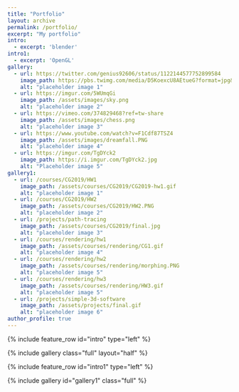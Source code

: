 ```yaml
---
title: "Portfolio"
layout: archive
permalink: /portfolio/
excerpt: "My portfolio"
intro: 
  - excerpt: 'blender'
intro1:
  - excerpt: 'OpenGL'
gallery:
  - url: https://twitter.com/genius92606/status/1122144577752899584
    image_path: https://pbs.twimg.com/media/D5KoexcU8AEtueG?format=jpg&name=large   
    alt: "placeholder image 1"
  - url: https://imgur.com/5WUmqGi
    image_path: /assets/images/sky.png
    alt: "placeholder image 2"
  - url: https://vimeo.com/374829468?ref=tw-share
    image_path: /assets/images/chess.png
    alt: "placeholder image 3"
  - url: https://www.youtube.com/watch?v=F1Cdf87TSZ4
    image_path: /assets/images/dreamfall.PNG
    alt: "placeholder image 4"
  - url: https://imgur.com/TgDYck2
    image_path: https://i.imgur.com/TgDYck2.jpg
    alt: "Placeholder image 5"
gallery1:
  - url: /courses/CG2019/HW1
    image_path: /assets/courses/CG2019/CG2019-hw1.gif
    alt: "placeholder image 1"
  - url: /courses/CG2019/HW2
    image_path: /assets/courses/CG2019/HW2.PNG
    alt: "placeholder image 2"
  - url: /projects/path-tracing
    image_path: /assets/courses/CG2019/final.jpg
    alt: "placeholder image 3"
  - url: /courses/rendering/hw1
    image_path: /assets/courses/rendering/CG1.gif
    alt: "placeholder image 4"
  - url: /courses/rendering/hw2
    image_path: /assets/courses/rendering/morphing.PNG
    alt: "placeholder image 5"
  - url: /courses/rendering/hw3
    image_path: /assets/courses/rendering/HW3.gif
    alt: "placeholder image 5"
  - url: /projects/simple-3d-software
    image_path: /assets/projects/final.gif
    alt: "placeholder image 6"
author_profile: true
---
```


{% include feature_row id="intro" type="left" %}



{% include gallery class="full" layout="half" %}


{% include feature_row id="intro1" type="left" %}

{% include gallery id="gallery1" class="full" %}